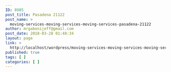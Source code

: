 ```yaml
---
ID: 8985
post_title: Pasadena 21122
post_name: >
  moving-services-moving-services-moving-services-pasadena-21122
author: mrgabonijeff@gmail.com
post_date: 2018-03-28 01:48:34
layout: page
link: >
  http://localhost/wordpress/moving-services-moving-services-moving-services-pasadena-21122/
published: true
tags: [ ]
categories: [ ]
---
```

